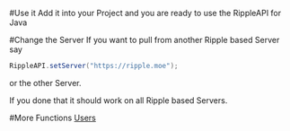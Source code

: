 ﻿#Use it
Add it into your Project and you are ready to use the RippleAPI for Java

#Change the Server
If you want to pull from another Ripple based Server say
```java
RippleAPI.setServer("https://ripple.moe");
```
or the other Server.

If you done that it should work on all Ripple based Servers.

#More Functions
[Users](https://marcplaying.github.io/RippleAPI-Java/user.html)
